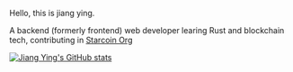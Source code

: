 Hello, this is jiang ying.

A backend (formerly frontend) web developer learing Rust and blockchain tech, contributing in [Starcoin Org](https://github.com/starcoinorg)


[![Jiang Ying's GitHub stats](https://github-readme-stats.vercel.app/api?username=jiangying000&show_icons=true&theme=solarized-dark)](https://github.com/jiangying000) 
